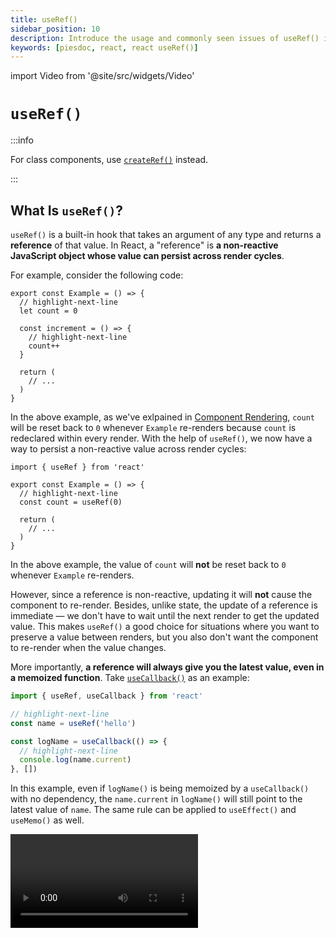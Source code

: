 ```yaml
---
title: useRef()
sidebar_position: 10
description: Introduce the usage and commonly seen issues of useRef() in React.
keywords: [piesdoc, react, react useRef()]
---
```


import Video from '@site/src/widgets/Video'


# `useRef()`

:::info

For class components, use [`createRef()`](https://reactjs.org/docs/refs-and-the-dom.html#creating-refs) instead.

:::

## What Is `useRef()`?

`useRef()` is a built-in hook that takes an argument of any type and returns a **reference** of that value. In React, a "reference" is **a non-reactive JavaScript object whose value can persist across render cycles**.

For example, consider the following code:

```tsx showLineNumbers
export const Example = () => {
  // highlight-next-line
  let count = 0

  const increment = () => {
    // highlight-next-line
    count++
  }

  return (
    // ...
  )
}
```

In the above example, as we've exlpained in [Component Rendering](./component-rendering#what-happens-when-a-component-re-renders), `count` will be reset back to `0` whenever `Example` re-renders because `count` is redeclared within every render. With the help of `useRef()`, we now have a way to persist a non-reactive value across render cycles:

```tsx showLineNumbers
import { useRef } from 'react'

export const Example = () => {
  // highlight-next-line
  const count = useRef(0)

  return (
    // ...
  )
}
```

In the above example, the value of `count` will **not** be reset back to `0` whenever `Example` re-renders.

However, since a reference is non-reactive, updating it will **not** cause the component to re-render. Besides, unlike state, the update of a reference is immediate — we don't have to wait until the next render to get the updated value. This makes `useRef()` a good choice for situations where you want to preserve a value between renders, but you also don't want the component to re-render when the value changes.

More importantly, **a reference will always give you the latest value, even in a memoized function**. Take [`useCallback()`](./optimization-functions#usecallback) as an example:

```ts showLineNumbers
import { useRef, useCallback } from 'react'

// highlight-next-line
const name = useRef('hello')

const logName = useCallback(() => {
  // highlight-next-line
  console.log(name.current)
}, [])
```

In this example, even if `logName()` is being memoized by a `useCallback()` with no dependency, the `name.current` in `logName()` will still point to the latest value of `name`. The same rule can be applied to `useEffect()` and `useMemo()` as well.

<Video src="/video/react/use-ref_always-latest.mov" />

:::caution

Please beware that since a reference is non-reactive, any effect (`useEffect()`, `useMemo()`, or `useCallback()`) depends on this value will **not** get computed after changes, unless any other value in the same dependency array is being changed at the same time. For example:

- In the example below, no side effect will be executed, no matter how many times `name.current` changes:
  ```ts showLineNumbers
  import { useRef, useEffect } from 'react'

  const name = useRef('hello')

  useEffect(() => {
    // This effect will not be executed after `name.current` changes.
  // highlight-next-line
  }, [name.current])
  ```
- In the example below, side effect will not be executed after `name.current` changes, but it **will** be executed after `age` changes!
  ```ts showLineNumbers
  import { useState, useRef, useEffect } from 'react'

  const [age, setAge] = useState(0)
  const name = useRef('hello')

  useEffect(() => {
    // This effect will not be executed after `name.current` changes,
    // but it will be executed after `age` changes!
  // highlight-next-line
  }, [age, name.current])
  ```

Simply put, **putting a reference into a dependency array (of an effect) is meaningless**.

:::

## `MutableRefObject<T>`

The returned type of `useRef()` is `MutableRefObject<T>`. A simple interface for `MutableRefObject<T>` would look like this:

```ts showLineNumbers
interface MutableRefObject<T> {
  current: T
}
```

A `MutableRefObject<T>` contains only **one** value of any type, so you can have:

- `MutableRefObject<number>`
- `MutableRefObject<number[]>`
- `MutableRefObject<{ id: number, name: string }>`
- `MutableRefObject<Promise<() => void>>`
- ...anything you need!

Here's a simple example of `useRef()`:

```ts showLineNumbers
import { useRef } from 'react'

const name = useRef('hello')

console.log(name) // { current: 'hello' }
```

## Update a `MutableRefObject<T>`

To update a `MutableRefObject<T>`, we can simply do it in the classic JavaScript way:

```ts showLineNumbers
import { useRef } from 'react'

const name = useRef('hello')
console.log(name.current) // 'hello'

// highlight-next-line
name.current = 'world'
console.log(name.current) // 'world'
```

The same rule applies to any type of reference, for example:

```ts showLineNumbers
import { useRef } from 'react'

// array
const fruits = useRef(['apple', 'banana'])
console.log(fruits.current) // ['apple', 'banana']

// highlight-next-line
fruits.current[0] = 'cherry'
console.log(fruits.current) // ['cherry', 'banana']

// object
const user = useRef({
  name: 'hello'
  age: 5,
})
console.log(user.current) // { name: 'hello', age: 5 }

// highlight-next-line
user.current.name = 'world'
console.log(user.current) // { name: 'world', age: 5 }
```

##  Examples

Below here we'll list some commonly seen cases where we think `useRef()` may come in handy.

### DOM Nodes

You can get the instance of any DOM node by binding it to a `MutableRefObject<T>`. For example:

```tsx
import { useRef } from 'react'

export const Example = () => {
  // highlight-next-line
  const input = useRef<HTMLInputElement>(null)

  const changeValue = () => {
    // highlight-start
    if (input.current) {
      input.current.value += 'hello'
      console.log(input.current)
    }
    // highlight-end
  }

  return (
    <div>
      {/* highlight-next-line */}
      <input ref={input} />
      <button onClick={changeValue}>Change value</button>
    </div>
  )
}
```

By putting a `MutableRefObject<T>` in the `ref` attribute of a DOM node, you'll be able to manipulate [Element](https://developer.mozilla.org/en-US/docs/Web/API/Element) object in a vanilla JavaScript way. Notice that we must use `null` as the initial value of reference if the target is a DOM node.

<Video src="/video/react/use-ref_html-element.mov" />

However, you should **only use this when standard props/states cannot fulfill your requirements, or when using standard props/states is inconvenient**. Two good cases for using `useRef()` are calculating the width/height of a DOM node and focusing on a specific `<input>`.

### Component Instances

:::info

By default this only works on the instance of a class component. If you wish to achieve the same functionality on the instance of a function component, use [`useImperativeHandle()`](./forward-ref#useimperativehandle) instead.

:::

Similar to DOM nodes, you can get the instance of any child-class component by binding it to a `MutableRefObject<T>`. For example:

```tsx title="Parent.tsx" showLineNumbers
import { useRef } from 'react'
  // highlight-next-line
import { Child } from './Child'

export const Parent = () => {
  // `Child` is a class component
  // highlight-next-line
  const child = useRef<Child>(null)

  const makeChilGetOld = () => {
  // highlight-next-line
    child.current?.getOld()
  }

  return (
    <div>
      {/* highlight-next-line */}
      <Child ref={child} />
      <button onClick={makeChilGetOld}>Make Child Get Old</button>
    </div>
  )
}
```

```tsx title="Child.tsx" showLineNumbers
import { Component } from 'react'

interface IChildProps {}

interface IChildState {
  age: number
}

export class Child extends Component<IChildProps, IChildState> {
  constructor(props: IChildProps) {
    super(props)
    this.state = {
      age: 5,
    }
  }

  getOld = () => {
    this.setState((prevState) => ({
      ...prevState,
      age: prevState.age + 1,
    }))
  }

  render() {
    return <h1>Hello, I am {this.state.age} years old</h1>
  }
}
```

<Video src="/video/react/use-ref_component-instance.mov" />

In this example:

- Even though we didn't define a prop called `ref` in `Child`, we can still use it without any issue because that part is already covered when we extends `Component`.
- `Child` is a class component with state `{ age: number }`, and a method `getOld()` to increment `this.state.age`.
- After using reference to get the instance of `Child` in `Parent`, we can call the `getOld()` method in `Child` by clicking the "Make Child Get Old" button in `Parent`.

<details>
  <summary>
    Will it work if we explicitly define a <code>ref</code> prop in <code>Child</code>?
  </summary>

  **Unfortunately, no**. If we explicitly define a `ref` prop in any component, React will ignore that property and give us `undefined`. The only way to get the `ref` being passed down from parent is to use [`forwardRef()`](./forward-ref).
</details>

If you tried to `console.log(child.current)` in `Parent`, you'll see the instance of `Child`:

<img src="/img/react/use-ref_component-instance.png" alt="Value of the instance of class component" />

Since everything is now exposed to parent component, you should be very careful when dealing with this instance; even calling `setState()` for children (from parent component) is now doable!

Same as creating references of DOM nodes, you should **only do this when standard props/states cannot fulfill your requirements, or when using standard props/states is inconvenient**. Sometimes this happens when you try to integrate a 3rd party component into your app.

### Uncontrolled Components

For most of the time, developers use `useState()` for everything related to form (i.e. `<input>`, `<textarea>`, rich text editor, etc.). However, depending on how states are being used, `useRef()` could be a better choice in some cases. For example:

```tsx showLineNumbers
import { useState, FormEvent, ChangeEvent } from 'react'

export const Example = () => {
    // highlight-next-line
  const [name, setName] = useState('')

  const submit = async (e: FormEvent) => {
    e.preventDefault()
    // Use `name` to do anything you want.
    // highlight-next-line
    console.log(name)
  }

  const handleChange = (e: ChangeEvent<HTMLInputElement>) => {
    const { value } = e.target
    // highlight-next-line
    setName(value)
  }

  return (
    <form onSubmit={submit}>
      <input onChange={handleChange} />
      <button type="submit">Submit</button>
    </form>
  )
}
```

In this example, `name` is being declared as a state, but it might be more efficient to use a reference instead, because:

- `name` is not being displayed on the screen.
- `name` is not a dependency of any effect.
- We didn't make `<input>` into a controlled component. In other words, the value of `<input>` is not affected (controlled) by `name`.
- Since `name` is a state, updating it will cause the component to re-render. This means every time a character is entered, all unmemoized children will be re-rendered, leading to poor performance. Sometimes even `onBlur` won't save you.

For these reasons, in this example, declaring `name` with `useRef()` would be more efficient than using `useState()`:

```tsx showLineNumbers
import { useRef, FormEvent, ChangeEvent } from 'react'

export const Example = () => {
    // highlight-next-line
  const name = useRef('')

  const submit = async (e: FormEvent) => {
    e.preventDefault()
    // Use `name.current` to do anything you want.
    // highlight-next-line
    console.log(name)
  }

  const handleChange = (e: ChangeEvent<HTMLInputElement>) => {
    const { value } = e.target
    // highlight-next-line
    name.current = value
  }

  return (
    <form onSubmit={submit}>
      <input onChange={handleChange} />
      <button type="submit">Submit</button>
    </form>
  )
}
```

<Video src="/video/react/use-ref_uncontrolled-component.mov" />

### Keeping Value for Later Use

Sometimes we may want to share a value between two different life-cycles, usually a function that comes from a 3rd party library, or an id returned by `setTimeout()` or `setInterval()`. For example:

```tsx showLineNumbers
import { useEffect } from 'react'
import SomeRandomLibrary from 'some-random-library'

interface IExampleProps {
  something: string
}

// highlight-next-line
export const Example = ({ something }: IExampleProps) => {

  useEffect(() => {
    // highlight-next-line
    const thatFunction = SomeRandomLibrary.init(something)
  }, [])
  
  const doSomething = () => {
    // This won't work because `thatFunction` does not exist here.
    // highlight-next-line
    thatFunction()
  }
  
  return (
    <button onClick={doSomething}>
      Click Me
    </button>
  )
}
```

In this example:

- `SomeRandomLibrary.init()` is a method that initializes the library (usually asynchronous).
- `SomeRandomLibrary.init()` will return a function, which is expected to be called every time the button is clicked.
- `SomeRandomLibrary.init()` depends on a prop `something`; considering there will probably be multiple instances of this component with different props, it makes more sense to initialize them individually.

Here, we call `SomeRandomLibrary.init()` after the component is mounted, which is the most reasonable timing for initialization. The most obvious solution would be to move `SomeRandomLibrary.init()` in `doSomething()` so that we can access `thatFunction()` right after the initialization is done. However, since `SomeRandomLibrary.init()` is used to initialize the library, calling it multiple times may lead to unwanted results like waste of resources or errors. Therefore, the most appropriate way would be to store `thatFunction()` in a variable so that we can access it later. But how can we do this?

We want to make sure each component instance has its own `thatFunction()`, but we also don't want the component to re-render just because `thatFunction()` is stored in a variable. Thus, `useRef()` would be the best choice here because updating a reference will not cause the component to re-render. For example:

```tsx showLineNumbers
import { useRef, useEffect } from 'react'
import SomeRandomLibrary from 'some-random-library'

interface IExampleProps {
  something: string
}

export const Example = ({ something }: IExampleProps) => {
  // highlight-next-line
  const thatFunction = useRef<() => void>()

  useEffect(() => {
    // highlight-next-line
    thatFunction.crrent = SomeRandomLibrary.init(something)
  }, [])
  
  const doSomething = () => {
    // highlight-next-line
    thatFunction.current?.()
  }
  
  return (
    <button onClick={doSomething}>
      Click Me
    </button>
  )
}
```

:::caution

While declaring a variable outside the component seems like a solution, that'll actually make all instances of this component share the same value, which is not something we would like to see:

```tsx showLineNumbers
import { useEffect } from 'react'
import SomeRandomLibrary from 'some-random-library'

interface IExampleProps {
  something: string
}

// Be careful!
// All instances of this component will access the same value in this way!
// highlight-next-line
let thatFunction: (() => void) | undefined = undefined

export const Example = ({ something }: IExampleProps) => {
  useEffect(() => {
    // highlight-next-line
    thatFunction = SomeRandomLibrary.init(something)
  }, [])
  
  const doSomething = () => {
    // highlight-next-line
    thatFunction?.()
  }
  
  return (
    <button onClick={doSomething}>
      Click Me
    </button>
  )
}
```

:::

## When to `useRef()`?

In summary, `useRef()` is useful when you need to preserve a value between renders without causing the component to re-render. Functions are a common example of this.